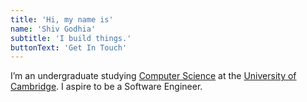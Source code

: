 ```yaml
---
title: 'Hi, my name is'
name: 'Shiv Godhia'
subtitle: 'I build things.'
buttonText: 'Get In Touch'
---
```


I’m an undergraduate studying [Computer Science](https://www.cst.cam.ac.uk/teaching) at the [University of Cambridge](https://www.cam.ac.uk/). I aspire to be a Software Engineer.
